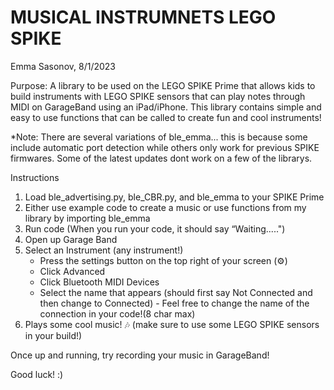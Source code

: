 # MUSICAL INSTRUMNETS LEGO SPIKE
Emma Sasonov, 8/1/2023


Purpose: A library to be used on the LEGO SPIKE Prime that allows kids to build instruments
         with LEGO SPIKE sensors that can play notes through MIDI on GarageBand using an iPad/iPhone.
         This library contains simple and easy to use functions that can be called to create fun
         and cool instruments!


*Note: There are several variations of ble_emma... this is because some include automatic port detection
      while others only work for previous SPIKE firmwares. Some of the latest updates dont work
      on a few of the librarys.

              
Instructions
1. Load ble_advertising.py, ble_CBR.py, and ble_emma to your SPIKE Prime
2. Either use example code to create a music or use functions from my library by importing ble_emma
3. Run code (When you run your code, it should say “Waiting.....") 
4. Open up Garage Band
5. Select an Instrument (any instrument!)
      - Press the settings button on the top right of your screen (⚙)
      - Click Advanced 
      - Click Bluetooth MIDI Devices
      - Select the name that appears (should first say Not Connected and then change to Connected)
            - Feel free to change the name of the connection in your code!(8 char max)            
10. Plays some cool music! 🎶 (make sure to use some LEGO SPIKE sensors in your build!)

Once up and running, try recording your music in GarageBand!

Good luck! :)
